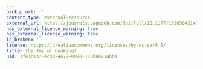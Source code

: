 ```yaml
---
backup_url: ''
content_type: external-resource
external_url: https://journals.sagepub.com/doi/full/10.1177/1536504214545755
has_external_licence_warning: true
has_external_license_warning: true
is_broken: ''
license: https://creativecommons.org/licenses/by-nc-sa/4.0/
title: The Joy of Cooking?
uid: 1fe1c137-ec30-4477-8978-110ba071abba
---
```

